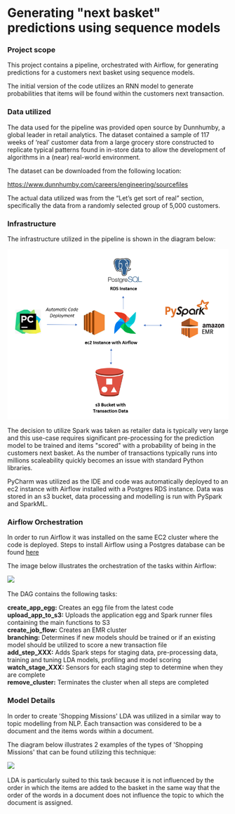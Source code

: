 # Generating "next basket" predictions using sequence models

### Project scope

This project contains a pipeline, orchestrated with Airflow, for generating predictions for a customers next basket
using sequence models.  

The initial version of the code utilizes an RNN model to generate probabilities that items will be found within the
customers next transaction.

### Data utilized

The data used for the pipeline was provided open source by Dunnhumby, a global leader in retail analytics. The dataset 
contained a sample of 117 weeks of ‘real’ customer data from a large grocery store constructed to replicate typical 
patterns found in in-store data to allow the development of algorithms in a (near) real-world environment. 

The dataset can be downloaded from the following location:

https://www.dunnhumby.com/careers/engineering/sourcefiles

The actual data utilized was from the “Let’s get sort of real” section, specifically the data from a randomly selected 
group of 5,000 customers.

### Infrastructure

The infrastructure utilized in the pipeline is shown in the diagram below:

![](Images/infrastructure.PNG)

The decision to utilize Spark was taken as retailer data is typically very large and this use-case requires significant
pre-processing for the prediction model to be trained and items "scored" with a probability of being in the customers
next basket.  As the number of transactions typically runs into millions scaleability quickly becomes an issue with
standard Python libraries.

PyCharm was utilized as the IDE and code was automatically deployed to an ec2 instance with Airflow installed with 
a Postgres RDS instance.  Data was stored in an s3 bucket, data processing and modelling is run with PySpark and SparkML.  

### Airflow Orchestration

In order to run Airflow it was installed on the same EC2 cluster where the code is deployed.  Steps to install Airflow using a Postgres database can be found [here](https://medium.com/@abraham.pabbathi/airflow-on-aws-ec2-instance-with-ubuntu-aff8d3206171)

The image below illustrates the orchestration of the tasks within Airflow:

![](Images/airflow_DAG.PNG)  

The DAG contains the following tasks:

**create_app_egg:**  Creates an egg file from the latest code  
**upload_app_to_s3:**  Uploads the application egg and Spark runner files containing the main functions to S3  
**create_job_flow:**  Creates an EMR cluster  
**branching:**  Determines if new models should be trained or if an existing model should be utilized to score a new transaction file  
**add_step_XXX:**  Adds Spark steps for staging data, pre-processing data, training and tuning LDA models, profiling and model scoring  
**watch_stage_XXX:**  Sensors for each staging step to determine when they are complete  
**remove_cluster:**  Terminates the cluster when all steps are completed  

### Model Details

In order to create 'Shopping Missions' LDA was utilized in a similar way to topic modelling from NLP.  Each transaction was considered to be a document and the items words within a document.  

The diagram below illustrates 2 examples of the types of 'Shopping Missions' that can be found utilizing this technique:  

![](Images/mission_examples.PNG)

LDA is particularly suited to this task because it is not influenced by the order in which the items are added to the basket in the same way that the order of the words in a document does not influence the topic to which the document is assigned.  
